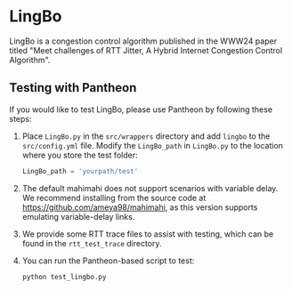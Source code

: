 # LingBo

LingBo is a congestion control algorithm published in the WWW24 paper titled "Meet challenges of RTT Jitter, A Hybrid Internet Congestion Control Algorithm".

## Testing with Pantheon

If you would like to test LingBo, please use Pantheon by following these steps:

1. Place `LingBo.py` in the `src/wrappers` directory and add `lingbo` to the `src/config.yml` file. Modify the `LingBo_path` in `LingBo.py` to the location where you store the test folder:

   ```python
   LingBo_path = 'yourpath/test'
   ```

2. The default mahimahi does not support scenarios with variable delay. We recommend installing from the source code at https://github.com/ameya98/mahimahi, as this version supports emulating variable-delay links.

3. We provide some RTT trace files to assist with testing, which can be found in the `rtt_test_trace` directory.

4. You can run the Pantheon-based script to test:

   ```python
   python test_lingbo.py
   ```

